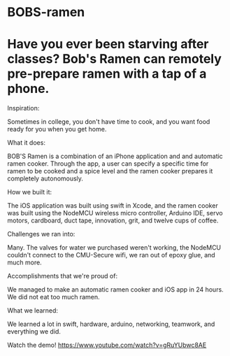 # BOBS-ramen
# Have you ever been starving after classes? Bob's Ramen can remotely pre-prepare ramen with a tap of a phone.

Inspiration:

Sometimes in college, you don't have time to cook, and you want food ready for you when you get home.

What it does:

BOB'S Ramen is a combination of an iPhone application and and automatic ramen cooker. Through the app, a user can specify a specific time for ramen to be cooked and a spice level and the ramen cooker prepares it completely autonomously.

How we built it:

The iOS application was built using swift in Xcode, and the ramen cooker was built using the NodeMCU wireless micro controller, Arduino IDE, servo motors, cardboard, duct tape, innovation, grit, and twelve cups of coffee.

Challenges we ran into:

Many. The valves for water we purchased weren't working, the NodeMCU couldn't connect to the CMU-Secure wifi, we ran out of epoxy glue, and much more.

Accomplishments that we're proud of:

We managed to make an automatic ramen cooker and iOS app in 24 hours. We did not eat too much ramen.

What we learned:

We learned a lot in swift, hardware, arduino, networking, teamwork, and everything we did.

Watch the demo! https://www.youtube.com/watch?v=gRuYUbwc8AE

